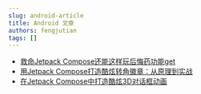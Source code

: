 ```yaml
---
slug: android-article
title: Android 文章
authors: fengjutian
tags: []
---
```


- [救命Jetpack Compose还能这样玩后悔药功能get](https://mp.weixin.qq.com/s/TTEWA1R63_POfDuwDaOa7Q)
- [用Jetpack Compose打造酷炫转角徽章：从原理到实战](https://mp.weixin.qq.com/s/6rW6jz2hxlV9kalPk6s8yw)
- [在Jetpack Compose中打造酷炫3D对话框动画](https://mp.weixin.qq.com/s/BTBaDCeNJMr360UVkyBEQg)